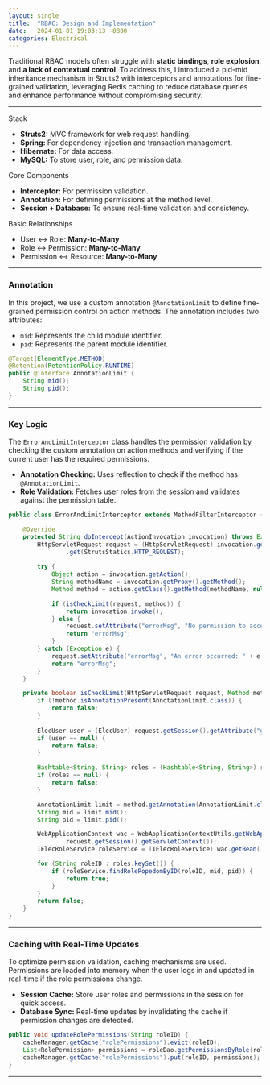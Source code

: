 ```yaml
---
layout: single
title:  "RBAC: Design and Implementation"
date:   2024-01-01 19:03:13 -0800
categories: Electrical  
---
```

Traditional RBAC models often struggle with **static bindings**, **role explosion**, and **a lack of contextual control**. To address this, I introduced a pid-mid inheritance mechanism in Struts2 with interceptors and annotations for fine-grained validation, leveraging Redis caching to reduce database queries and enhance performance without compromising security.

---
Stack
- **Struts2:** MVC framework for web request handling.
- **Spring:** For dependency injection and transaction management.
- **Hibernate:** For data access.
- **MySQL:** To store user, role, and permission data.

Core Components
- **Interceptor:** For permission validation.
- **Annotation:** For defining permissions at the method level.
- **Session + Database:** To ensure real-time validation and consistency.

Basic Relationships
- User ↔ Role: **Many-to-Many**
- Role ↔ Permission: **Many-to-Many**
- Permission ↔ Resource: **Many-to-Many**

---
### Annotation

In this project, we use a custom annotation `@AnnotationLimit` to define fine-grained permission control on action methods. The annotation includes two attributes:
- `mid`: Represents the child module identifier.
- `pid`: Represents the parent module identifier.

```java
@Target(ElementType.METHOD)
@Retention(RetentionPolicy.RUNTIME)
public @interface AnnotationLimit {
    String mid();
    String pid();
}
```

---

### Key Logic
The `ErrorAndLimitInterceptor` class handles the permission validation by checking the custom annotation on action methods and verifying if the current user has the required permissions.
- **Annotation Checking:** Uses reflection to check if the method has `@AnnotationLimit`.
- **Role Validation:** Fetches user roles from the session and validates against the permission table.

```java
public class ErrorAndLimitInterceptor extends MethodFilterInterceptor {

    @Override
    protected String doIntercept(ActionInvocation invocation) throws Exception {
        HttpServletRequest request = (HttpServletRequest) invocation.getInvocationContext()
                .get(StrutsStatics.HTTP_REQUEST);
        
        try {
            Object action = invocation.getAction();
            String methodName = invocation.getProxy().getMethod();
            Method method = action.getClass().getMethod(methodName, null);

            if (isCheckLimit(request, method)) {
                return invocation.invoke();
            } else {
                request.setAttribute("errorMsg", "No permission to access this feature.");
                return "errorMsg";
            }
        } catch (Exception e) {
            request.setAttribute("errorMsg", "An error occurred: " + e.getMessage());
            return "errorMsg";
        }
    }

    private boolean isCheckLimit(HttpServletRequest request, Method method) {
        if (!method.isAnnotationPresent(AnnotationLimit.class)) {
            return false;
        }
        
        ElecUser user = (ElecUser) request.getSession().getAttribute("globle_user");
        if (user == null) {
            return false;
        }

        Hashtable<String, String> roles = (Hashtable<String, String>) request.getSession().getAttribute("globle_role");
        if (roles == null) {
            return false;
        }

        AnnotationLimit limit = method.getAnnotation(AnnotationLimit.class);
        String mid = limit.mid();
        String pid = limit.pid();

        WebApplicationContext wac = WebApplicationContextUtils.getWebApplicationContext(
                request.getSession().getServletContext());
        IElecRoleService roleService = (IElecRoleService) wac.getBean(IElecRoleService.SERVICE_NAME);

        for (String roleID : roles.keySet()) {
            if (roleService.findRolePopedomByID(roleID, mid, pid)) {
                return true;
            }
        }
        return false;
    }
}
```

---

### Caching with Real-Time Updates

To optimize permission validation, caching mechanisms are used. Permissions are loaded into memory when the user logs in and updated in real-time if the role permissions change.

- **Session Cache:** Store user roles and permissions in the session for quick access.
- **Database Sync:** Real-time updates by invalidating the cache if permission changes are detected.

```java
public void updateRolePermissions(String roleID) {
    cacheManager.getCache("rolePermissions").evict(roleID);
    List<RolePermission> permissions = roleDao.getPermissionsByRole(roleID);
    cacheManager.getCache("rolePermissions").put(roleID, permissions);
}
```

---
